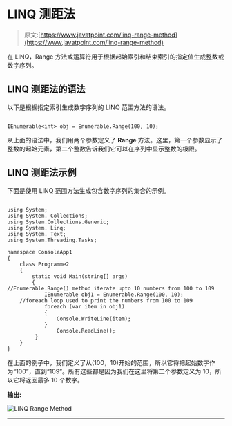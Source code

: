 # LINQ 测距法

> 原文:[https://www.javatpoint.com/linq-range-method](https://www.javatpoint.com/linq-range-method)

在 LINQ，Range 方法或运算符用于根据起始索引和结束索引的指定值生成整数或数字序列。

## LINQ 测距法的语法

以下是根据指定索引生成数字序列的 LINQ 范围方法的语法。

```

IEnumerable<int> obj = Enumerable.Range(100, 10);

```

从上面的语法中，我们用两个参数定义了 **Range** 方法。这里，第一个参数显示了整数的起始元素，第二个整数告诉我们它可以在序列中显示整数的极限。

## LINQ 测距法示例

下面是使用 LINQ 范围方法生成包含数字序列的集合的示例。

```

using System;
using System. Collections;
using System.Collections.Generic;
using System. Linq;
using System. Text;
using System.Threading.Tasks;

namespace ConsoleApp1
{
    class Programme2
    {
        static void Main(string[] args)
        {
//Enumerable.Range() method iterate upto 10 numbers from 100 to 109
            IEnumerable obj1 = Enumerable.Range(100, 10);
    //foreach loop used to print the numbers from 100 to 109
            foreach (var item in obj1)
            {
                Console.WriteLine(item);
            }
                Console.ReadLine();
         }
    }
} 
```

在上面的例子中，我们定义了从(100，10)开始的范围，所以它将把起始数字作为“100”，直到“109”。所有这些都是因为我们在这里将第二个参数定义为 10，所以它将返回最多 10 个数字。

**输出:**

![LINQ Range Method](../Images/b3908998ce3bcae83c97b70258524d3b.png)

* * *